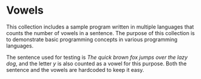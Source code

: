 # Vowels

This collection includes a sample program written in multiple languages that counts the number of vowels in a sentence. The purpose of this collection is to demonstrate basic programming concepts in various programming languages.

The sentence used for testing is *The quick brown fox jumps over the lazy dog*, and the letter *y* is also counted as a vowel for this purpose. Both the sentence and the vowels are hardcoded to keep it easy.
